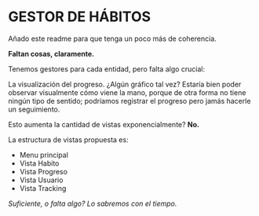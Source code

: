 # GESTOR DE HÁBITOS

Añado este readme para que tenga un poco más de coherencia.

**Faltan cosas, claramente.**

Tenemos gestores para cada entidad, pero falta algo crucial:

La visualización del progreso. ¿Algún gráfico tal vez? Estaría bien poder observar visualmente cómo viene la mano, porque de otra forma no tiene ningún tipo de sentido; podríamos registrar el progreso pero jamás hacerle un seguimiento.

Esto aumenta la cantidad de vistas exponencialmente? **No.**

La estructura de vistas propuesta es:
- Menu principal
- Vista Habito
- Vista Progreso
- Vista Usuario
- Vista Tracking

*Suficiente, o falta algo? Lo sabremos con el tiempo.*
